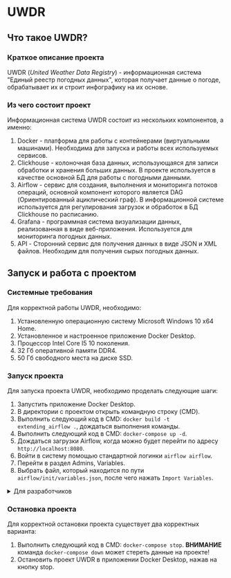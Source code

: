 # UWDR

## Что такое UWDR?

### Краткое описание проекта
UWDR (*United Weather Data Registry*) - информационная система "Единый реестр погодных данных",
которая получает данные о погоде, обрабатывает их и строит инфографику на их основе.

### Из чего состоит проект
Информационная система UWDR состоит из нескольких компонентов, а именно:
1. Docker - платформа для работы с контейнерами (виртуальными машинами).
Необходима для запуска и работы всех используемых сервисов.
2. Clickhouse - колоночная база данных, использующаяся для записи обработки и хранения больших данных.
В проекте используется в качестве основной БД для работы с погодными данными.
3. Airflow - сервис для создания, выполнения и мониторинга потоков операций, основной компонент которого является DAG (Ориентированный ациклический граф).
В информационной системе используется для регулирования загрузок и обработок в БД Clickhouse по расписанию.
4. Grafana - программная система визуализации данных, реализованная в виде веб-приложения. Используется для мониторинга погодных данных.
5. API - Сторонний сервис для получения данных в виде JSON и XML файлов. Необходим для получения сырых погодных данных.

## Запуск и работа с проектом

### Системные требования
Для корректной работы UWDR, необходимо:
1. Установленную операционную систему Microsoft Windows 10 x64 Home.
2. Установленное и настроенное приложение Docker Desktop.
3. Процессор Intel Core I5 10 поколения.
4. 32 Гб оперативной памяти DDR4.
5. 50 Гб свободного места на диске SSD.

### Запуск проекта
Для запуска проекта UWDR, необходимо проделать следующие шаги:
1. Запустить приложение Docker Desktop.
2. В директории с проектом открыть командную строку (CMD).
3. Выполнить следующий код в CMD: `docker build -t extending_airflow .`, дождаться выполнения команды.
4. Выполнить следующий код в CMD: `docker-compose up -d`.
5. Дождаться загрузки Airflow, когда можно будет перейти по адресу `http://localhost:8080`.
6. Войти в систему помощью стандартной логинки `airflow airflow`.
7. Перейти в раздел Admins, Variables.
8. Выбрать файл, который находится по пути `airflow/init/variables.json`, после чего нажать `Import Variables`.

<details>
  <summary>Для разработчиков</summary>

1. Для редактирования или добавления новых переменных в AF необходимо отредактировать файл `variables.json` и повторить пункты 7-8.
2. Для добавления новых библиотек на python необходимо отредактировать файл `requirements.txt` и повторить пункт 3-4.

</details>

### Остановка проекта
Для корректной остановки проекта существует два корректных варианта:
1. Выполнить следующий код в CMD: `docker-compose stop`. **ВНИМАНИЕ** команда `docker-compose down` может стереть данные на проекте!
2. Остановить проект UWDR в приложении Docker Desktop, нажав на кнопку stop.